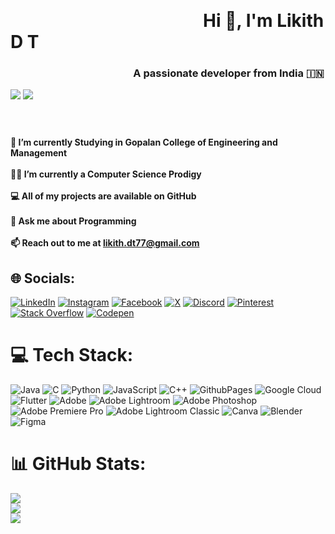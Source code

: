 
<br><h1>&emsp;&emsp;&emsp;&emsp;&emsp;&emsp;&emsp;&emsp;&emsp;&emsp;&emsp;Hi 👋, I'm Likith D T <h3>&emsp;&emsp;&emsp;&emsp;&emsp;&emsp;&emsp;&emsp;&emsp;&emsp;&emsp;&emsp;A passionate developer from India 🇮🇳

[![](https://visitcount.itsvg.in/api?id=likithdt&icon=7&color=1)](https://visitcount.itsvg.in)
![](https://komarev.com/ghpvc/?username=your-github-likithdt&abbreviated=true)

<br><h4>🌱 I’m currently Studying in Gopalan College of Engineering and Management<br><br>👨‍💻 I’m currently a Computer Science Prodigy<br><br>💻 All of my projects are available on GitHub<br><br>💬 Ask me about Programming<br><br>📫 Reach out to me at likith.dt77@gmail.com<br>


## 🌐 Socials:
[![LinkedIn](https://img.shields.io/badge/LinkedIn-%230077B5.svg?logo=linkedin&logoColor=white)](https://linkedin.com/in/LikithDT) [![Instagram](https://img.shields.io/badge/Instagram-%23E4405F.svg?logo=Instagram&logoColor=white)](https://instagram.com/likithdt) [![Facebook](https://img.shields.io/badge/Facebook-%231877F2.svg?logo=Facebook&logoColor=white)](https://facebook.com/likithdt/) [![X](https://img.shields.io/badge/X-black.svg?logo=X&logoColor=white)](https://x.com/@likithdt) [![Discord](https://img.shields.io/badge/Discord-%237289DA.svg?logo=discord&logoColor=white)](https://discord.gg/likithdt) [![Pinterest](https://img.shields.io/badge/Pinterest-%23E60023.svg?logo=Pinterest&logoColor=white)](https://pinterest.com/likith_dt) [![Stack Overflow](https://img.shields.io/badge/-Stackoverflow-FE7A16?logo=stack-overflow&logoColor=white)](https://stackoverflow.com/users/23461775/likith-d-t) [![Codepen](https://img.shields.io/badge/Codepen-000000?style=for-the-badge&logo=codepen&logoColor=white)](https://codepen.io/likithdt) 

# 💻 Tech Stack:
![Java](https://img.shields.io/badge/java-%23ED8B00.svg?style=flat&logo=openjdk&logoColor=white) ![C](https://img.shields.io/badge/c-%2300599C.svg?style=flat&logo=c&logoColor=white) ![Python](https://img.shields.io/badge/python-3670A0?style=flat&logo=python&logoColor=ffdd54) ![JavaScript](https://img.shields.io/badge/javascript-%23323330.svg?style=flat&logo=javascript&logoColor=%23F7DF1E) ![C++](https://img.shields.io/badge/c++-%2300599C.svg?style=flat&logo=c%2B%2B&logoColor=white) ![GithubPages](https://img.shields.io/badge/github%20pages-121013?style=flat&logo=github&logoColor=white) ![Google Cloud](https://img.shields.io/badge/GoogleCloud-%234285F4.svg?style=flat&logo=google-cloud&logoColor=white) ![Flutter](https://img.shields.io/badge/Flutter-%2302569B.svg?style=flat&logo=Flutter&logoColor=white) ![Adobe](https://img.shields.io/badge/adobe-%23FF0000.svg?style=flat&logo=adobe&logoColor=white) ![Adobe Lightroom](https://img.shields.io/badge/Adobe%20Lightroom-31A8FF.svg?style=flat&logo=Adobe%20Lightroom&logoColor=white) ![Adobe Photoshop](https://img.shields.io/badge/adobe%20photoshop-%2331A8FF.svg?style=flat&logo=adobe%20photoshop&logoColor=white) ![Adobe Premiere Pro](https://img.shields.io/badge/Adobe%20Premiere%20Pro-9999FF.svg?style=flat&logo=Adobe%20Premiere%20Pro&logoColor=white) ![Adobe Lightroom Classic](https://img.shields.io/badge/Adobe%20Lightroom%20Classic-31A8FF.svg?style=flat&logo=Adobe%20Lightroom%20Classic&logoColor=white) ![Canva](https://img.shields.io/badge/Canva-%2300C4CC.svg?style=flat&logo=Canva&logoColor=white) ![Blender](https://img.shields.io/badge/blender-%23F5792A.svg?style=flat&logo=blender&logoColor=white) ![Figma](https://img.shields.io/badge/figma-%23F24E1E.svg?style=flat&logo=figma&logoColor=white)

# 📊 GitHub Stats:
![](https://github-readme-stats.vercel.app/api?username=likithdt&theme=darcula&hide_border=false&include_all_commits=true&count_private=true)<br/>
![](https://github-readme-streak-stats.herokuapp.com/?user=likithdt&theme=darcula&hide_border=false)<br/>
![](https://github-readme-stats.vercel.app/api/top-langs/?username=likithdt&theme=darcula&hide_border=false&include_all_commits=true&count_private=true&layout=compact)


<!-- Proudly created with GPRM ( https://gprm.itsvg.in ) -->
